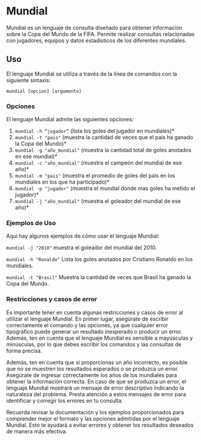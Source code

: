 # Mundial

Mundial es un lenguaje de consulta diseñado para obtener información sobre la Copa del Mundo de la FIFA. Permite realizar consultas relacionadas con jugadores, equipos y datos estadísticos de los diferentes mundiales.

## Uso

El lenguaje Mundial se utiliza a través de la línea de comandos con la siguiente sintaxis:

`mundial [opcion] [argumento]`

### Opciones

El lenguaje Mundial admite las siguientes opciones:

1) `mundial -h “jugador”` (lista los goles del jugador en mundiales)*
2) `mundial -t "pais"` (muestra la cantidad de veces que el pais ha ganado la Copa del Mundo)*
3) `mundial -g "año_mundial"` (muestra la cantidad total de goles anotados en ese mundial)*
4) `mundial -c "año_mundial"` (muestra el campeón del mundial de ese año)*
5) `mundial -m "pais"` (muestra el promedio de goles del pais en los mundiales en los que ha participado)*
6) `mundial -p "jugador"` (muestra el mundial donde mas goles ha metido el jugador)*
7) `mundial -j "año_mundial"` (muestra el goleador del mundial de ese año)*

### Ejemplos de Uso

Aquí hay algunos ejemplos de cómo usar el lenguaje Mundial:

`mundial -j "2010"` muestra el goleador del mundial del 2010.

`mundial -h "Ronaldo"` Lista los goles anotados por Cristiano Ronaldo en los mundiales.

`mundial -t "Brasil"` Muestra la cantidad de veces que Brasil ha ganado la Copa del Mundo.

### Restricciones y casos de error
Es importante tener en cuenta algunas restricciones y casos de error al utilizar el lenguaje Mundial. En primer lugar, asegúrate de escribir correctamente el comando y las opciones, ya que cualquier error tipográfico puede generar un resultado inesperado o producir un error. Además, ten en cuenta que el lenguaje Mundial es sensible a mayúsculas y minúsculas, por lo que debes escribir los comandos y las consultas de forma precisa.

Además, ten en cuenta que si proporcionas un año incorrecto, es posible que no se muestren los resultados esperados o se produzca un error. Asegúrate de ingresar correctamente los años de los mundiales para obtener la información correcta. En caso de que se produzca un error, el lenguaje Mundial mostrará un mensaje de error descriptivo indicando la naturaleza del problema. Presta atención a estos mensajes de error para identificar y corregir los errores en tu consulta.

Recuerda revisar la documentación y los ejemplos proporcionados para comprender mejor el formato y las opciones admitidas por el lenguaje Mundial. Esto te ayudará a evitar errores y obtener los resultados deseados de manera más efectiva.